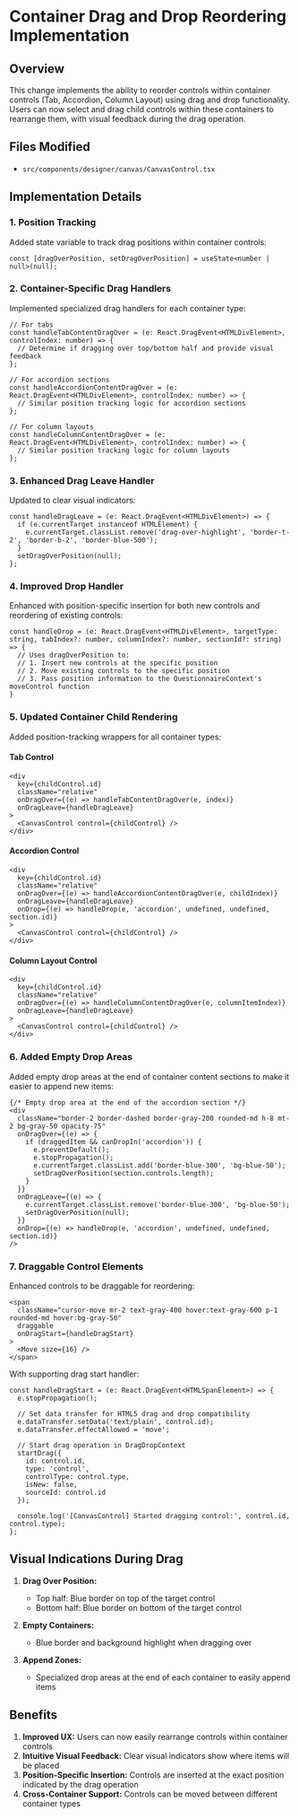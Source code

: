 # Container Drag and Drop Reordering Implementation

## Overview
This change implements the ability to reorder controls within container controls (Tab, Accordion, Column Layout) using drag and drop functionality. Users can now select and drag child controls within these containers to rearrange them, with visual feedback during the drag operation.

## Files Modified
- `src/components/designer/canvas/CanvasControl.tsx`

## Implementation Details

### 1. Position Tracking

Added state variable to track drag positions within container controls:
```tsx
const [dragOverPosition, setDragOverPosition] = useState<number | null>(null);
```

### 2. Container-Specific Drag Handlers

Implemented specialized drag handlers for each container type:

```tsx
// For tabs
const handleTabContentDragOver = (e: React.DragEvent<HTMLDivElement>, controlIndex: number) => {
  // Determine if dragging over top/bottom half and provide visual feedback
};

// For accordion sections
const handleAccordionContentDragOver = (e: React.DragEvent<HTMLDivElement>, controlIndex: number) => {
  // Similar position tracking logic for accordion sections
};

// For column layouts
const handleColumnContentDragOver = (e: React.DragEvent<HTMLDivElement>, controlIndex: number) => {
  // Similar position tracking logic for column layouts
};
```

### 3. Enhanced Drag Leave Handler

Updated to clear visual indicators:
```tsx
const handleDragLeave = (e: React.DragEvent<HTMLDivElement>) => {
  if (e.currentTarget instanceof HTMLElement) {
    e.currentTarget.classList.remove('drag-over-highlight', 'border-t-2', 'border-b-2', 'border-blue-500');
  }
  setDragOverPosition(null);
};
```

### 4. Improved Drop Handler

Enhanced with position-specific insertion for both new controls and reordering of existing controls:
```tsx
const handleDrop = (e: React.DragEvent<HTMLDivElement>, targetType: string, tabIndex?: number, columnIndex?: number, sectionId?: string) => {
  // Uses dragOverPosition to:
  // 1. Insert new controls at the specific position
  // 2. Move existing controls to the specific position
  // 3. Pass position information to the QuestionnaireContext's moveControl function
}
```

### 5. Updated Container Child Rendering

Added position-tracking wrappers for all container types:

#### Tab Control
```tsx
<div 
  key={childControl.id} 
  className="relative"
  onDragOver={(e) => handleTabContentDragOver(e, index)}
  onDragLeave={handleDragLeave}
>
  <CanvasControl control={childControl} />
</div>
```

#### Accordion Control
```tsx
<div 
  key={childControl.id} 
  className="relative"
  onDragOver={(e) => handleAccordionContentDragOver(e, childIndex)}
  onDragLeave={handleDragLeave}
  onDrop={(e) => handleDrop(e, 'accordion', undefined, undefined, section.id)}
>
  <CanvasControl control={childControl} />
</div>
```

#### Column Layout Control
```tsx
<div 
  key={childControl.id} 
  className="relative"
  onDragOver={(e) => handleColumnContentDragOver(e, columnItemIndex)}
  onDragLeave={handleDragLeave}
>
  <CanvasControl control={childControl} />
</div>
```

### 6. Added Empty Drop Areas

Added empty drop areas at the end of container content sections to make it easier to append new items:

```tsx
{/* Empty drop area at the end of the accordion section */}
<div 
  className="border-2 border-dashed border-gray-200 rounded-md h-8 mt-2 bg-gray-50 opacity-75"
  onDragOver={(e) => {
    if (draggedItem && canDropIn('accordion')) {
      e.preventDefault();
      e.stopPropagation();
      e.currentTarget.classList.add('border-blue-300', 'bg-blue-50');
      setDragOverPosition(section.controls.length);
    }
  }}
  onDragLeave={(e) => {
    e.currentTarget.classList.remove('border-blue-300', 'bg-blue-50');
    setDragOverPosition(null);
  }}
  onDrop={(e) => handleDrop(e, 'accordion', undefined, undefined, section.id)}
/>
```

### 7. Draggable Control Elements

Enhanced controls to be draggable for reordering:

```tsx
<span 
  className="cursor-move mr-2 text-gray-400 hover:text-gray-600 p-1 rounded-md hover:bg-gray-50"
  draggable
  onDragStart={handleDragStart}
>
  <Move size={16} />
</span>
```

With supporting drag start handler:

```tsx
const handleDragStart = (e: React.DragEvent<HTMLSpanElement>) => {
  e.stopPropagation();
  
  // Set data transfer for HTML5 drag and drop compatibility
  e.dataTransfer.setData('text/plain', control.id);
  e.dataTransfer.effectAllowed = 'move';
  
  // Start drag operation in DragDropContext
  startDrag({
    id: control.id,
    type: 'control',
    controlType: control.type,
    isNew: false,
    sourceId: control.id
  });
  
  console.log('[CanvasControl] Started dragging control:', control.id, control.type);
};
```

## Visual Indications During Drag

1. **Drag Over Position:**
   - Top half: Blue border on top of the target control
   - Bottom half: Blue border on bottom of the target control

2. **Empty Containers:**
   - Blue border and background highlight when dragging over

3. **Append Zones:**
   - Specialized drop areas at the end of each container to easily append items

## Benefits

1. **Improved UX:** Users can now easily rearrange controls within container controls
2. **Intuitive Visual Feedback:** Clear visual indicators show where items will be placed
3. **Position-Specific Insertion:** Controls are inserted at the exact position indicated by the drag operation
4. **Cross-Container Support:** Controls can be moved between different container types
